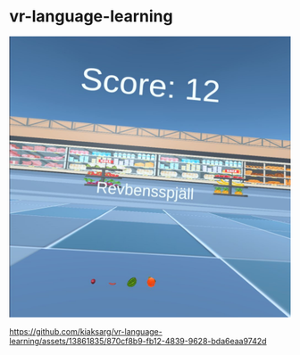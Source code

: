 # vr-language-learning

![vr-language-learning](/Assets/Screenshots/com.unity.vrtemplate-20240115-120857.jpg)

https://github.com/kiaksarg/vr-language-learning/assets/13861835/870cf8b9-fb12-4839-9628-bda6eaa9742d


